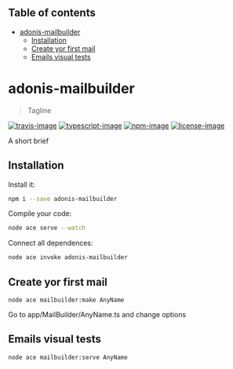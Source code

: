 <!-- START doctoc generated TOC please keep comment here to allow auto update -->
<!-- DON'T EDIT THIS SECTION, INSTEAD RE-RUN doctoc TO UPDATE -->
## Table of contents

- [adonis-mailbuilder](#adonis-mailbuilder)
  - [Installation](#installation)
  - [Create yor first mail](#create-yor-first-mail)
  - [Emails visual tests](#emails-visual-tests)

<!-- END doctoc generated TOC please keep comment here to allow auto update -->

# adonis-mailbuilder
> Tagline

[![travis-image]][travis-url] [![typescript-image]][typescript-url] [![npm-image]][npm-url] [![license-image]][license-url]

A short brief

## Installation
Install it:
```bash
npm i --save adonis-mailbuilder
```
Compile your code:
```bash
node ace serve --watch
```
Connect all dependences:
```bash
node ace invoke adonis-mailbuilder
```

## Create yor first mail

```
node ace mailbuilder:make AnyName
```

Go to app/MailBuilder/AnyName.ts and change options

## Emails visual tests
```
node ace mailbuilder:serve AnyName
```

[travis-image]: https://img.shields.io/travis/reg2005/adonis-mailbuilder/master.svg?style=for-the-badge&logo=travis
[travis-url]: https://travis-ci.org/reg2005/adonis-mailbuilder "travis"

[typescript-image]: https://img.shields.io/badge/Typescript-294E80.svg?style=for-the-badge&logo=typescript
[typescript-url]:  "typescript"

[npm-image]: https://img.shields.io/npm/v/adonis-mailbuilder.svg?style=for-the-badge&logo=npm
[npm-url]: https://npmjs.org/package/adonis-mailbuilder "npm"

[license-image]: https://img.shields.io/npm/l/adonis-mailbuilder?color=blueviolet&style=for-the-badge
[license-url]: LICENSE.md "license"
